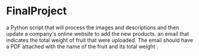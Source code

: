 # FinalProject
a Python script that will process the images and descriptions and then update a company's online website to add the new products.
an email that indicates the total weight of fruit that were uploaded. The email should have a PDF attached with the name of the fruit and its total weight .
